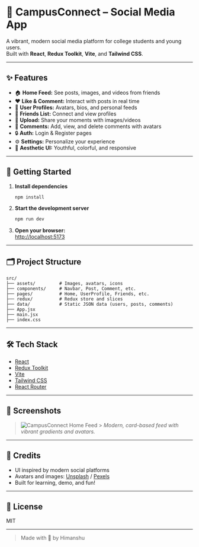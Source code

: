 # 🎉 CampusConnect – Social Media App

A vibrant, modern social media platform for college students and young users.  
Built with **React**, **Redux Toolkit**, **Vite**, and **Tailwind CSS**.

---

## ✨ Features

- 🏠 **Home Feed:** See posts, images, and videos from friends
- ❤️ **Like & Comment:** Interact with posts in real time
- 👤 **User Profiles:** Avatars, bios, and personal feeds
- 👫 **Friends List:** Connect and view profiles
- 📸 **Upload:** Share your moments with images/videos
- 💬 **Comments:** Add, view, and delete comments with avatars
- 🔒 **Auth:** Login & Register pages
- ⚙️ **Settings:** Personalize your experience
- 🎨 **Aesthetic UI:** Youthful, colorful, and responsive

---

## 🚀 Getting Started

1. **Install dependencies**

   ```bash
   npm install
   ```

2. **Start the development server**

   ```bash
   npm run dev
   ```

3. **Open your browser:**  
   [http://localhost:5173](http://localhost:5173)

---

## 🗂️ Project Structure

```
src/
├── assets/         # Images, avatars, icons
├── components/     # Navbar, Post, Comment, etc.
├── pages/          # Home, UserProfile, Friends, etc.
├── redux/          # Redux store and slices
├── data/           # Static JSON data (users, posts, comments)
├── App.jsx
├── main.jsx
├── index.css
```

---

## 🛠️ Tech Stack

- [React](https://react.dev/)
- [Redux Toolkit](https://redux-toolkit.js.org/)
- [Vite](https://vitejs.dev/)
- [Tailwind CSS](https://tailwindcss.com/)
- [React Router](https://reactrouter.com/)

---

## 📸 Screenshots

> ![CampusConnect Home Feed](assets/screenshots/home.png) > _Modern, card-based feed with vibrant gradients and avatars._

---

## 🙏 Credits

- UI inspired by modern social platforms
- Avatars and images: [Unsplash](https://unsplash.com/) / [Pexels](https://pexels.com/)
- Built for learning, demo, and fun!

---

## 📄 License

MIT

---

> Made with 💜 by Himanshu
